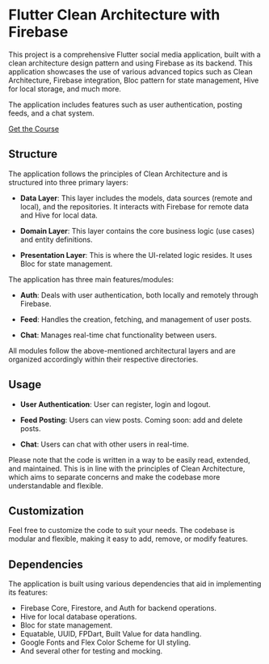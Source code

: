 # Flutter Clean Architecture with Firebase

This project is a comprehensive Flutter social media application, built with a clean architecture design pattern and using Firebase as its backend. This application showcases the use of various advanced topics such as Clean Architecture, Firebase integration, Bloc pattern for state management, Hive for local storage, and much more. 

The application includes features such as user authentication, posting feeds, and a chat system.

[Get the Course](https://www.atomsbox.com/courses/flutter-with-clean-architecture)

## Structure

The application follows the principles of Clean Architecture and is structured into three primary layers:

- **Data Layer**: This layer includes the models, data sources (remote and local), and the repositories. It interacts with Firebase for remote data and Hive for local data.

- **Domain Layer**: This layer contains the core business logic (use cases) and entity definitions.

- **Presentation Layer**: This is where the UI-related logic resides. It uses Bloc for state management.

The application has three main features/modules:

- **Auth**: Deals with user authentication, both locally and remotely through Firebase.

- **Feed**: Handles the creation, fetching, and management of user posts.

- **Chat**: Manages real-time chat functionality between users.

All modules follow the above-mentioned architectural layers and are organized accordingly within their respective directories.

## Usage

- **User Authentication**: User can register, login and logout.

- **Feed Posting**: Users can view posts. Coming soon: add and delete posts. 

- **Chat**: Users can chat with other users in real-time.

Please note that the code is written in a way to be easily read, extended, and maintained. This is in line with the principles of Clean Architecture, which aims to separate concerns and make the codebase more understandable and flexible.

## Customization

Feel free to customize the code to suit your needs. The codebase is modular and flexible, making it easy to add, remove, or modify features.

## Dependencies

The application is built using various dependencies that aid in implementing its features:

- Firebase Core, Firestore, and Auth for backend operations.
- Hive for local database operations.
- Bloc for state management.
- Equatable, UUID, FPDart, Built Value for data handling.
- Google Fonts and Flex Color Scheme for UI styling.
- And several other for testing and mocking.
